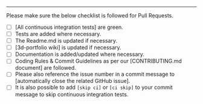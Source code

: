 <!--
PR description.
-->

---

Please make sure the below checklist is followed for Pull Requests.

- [ ] [All continuous integration tests] are green.
- [ ] Tests are added where necessary.
- [ ] The Readme.md is updated if necessary.
- [ ] [3d-portfolio wiki] is updated if necessary.
- [ ] Documentation is added/updated where necessary.
- [ ] Coding Rules & Commit Guidelines as per our [CONTRIBUTING.md document] are followed.
- [ ] Please also reference the issue number in a commit message to [automatically close the related GitHub issue].
- [ ] It is also possible to add `[skip ci]` or `[ci skip]` to your commit message to skip continuous integration tests.
